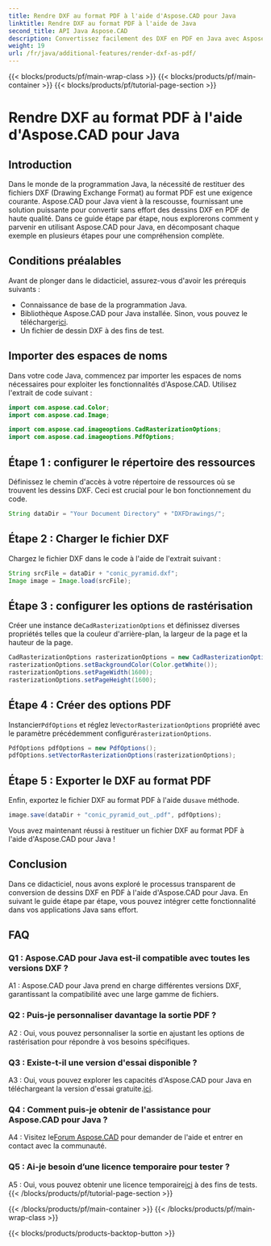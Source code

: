 ```yaml
---
title: Rendre DXF au format PDF à l'aide d'Aspose.CAD pour Java
linktitle: Rendre DXF au format PDF à l'aide de Java
second_title: API Java Aspose.CAD
description: Convertissez facilement des DXF en PDF en Java avec Aspose.CAD. Suivez notre guide étape par étape pour un rendu fluide.
weight: 19
url: /fr/java/additional-features/render-dxf-as-pdf/
---
```


{{< blocks/products/pf/main-wrap-class >}}
{{< blocks/products/pf/main-container >}}
{{< blocks/products/pf/tutorial-page-section >}}

# Rendre DXF au format PDF à l'aide d'Aspose.CAD pour Java

## Introduction

Dans le monde de la programmation Java, la nécessité de restituer des fichiers DXF (Drawing Exchange Format) au format PDF est une exigence courante. Aspose.CAD pour Java vient à la rescousse, fournissant une solution puissante pour convertir sans effort des dessins DXF en PDF de haute qualité. Dans ce guide étape par étape, nous explorerons comment y parvenir en utilisant Aspose.CAD pour Java, en décomposant chaque exemple en plusieurs étapes pour une compréhension complète.

## Conditions préalables

Avant de plonger dans le didacticiel, assurez-vous d'avoir les prérequis suivants :

- Connaissance de base de la programmation Java.
-  Bibliothèque Aspose.CAD pour Java installée. Sinon, vous pouvez le télécharger[ici](https://releases.aspose.com/cad/java/).
- Un fichier de dessin DXF à des fins de test.

## Importer des espaces de noms

Dans votre code Java, commencez par importer les espaces de noms nécessaires pour exploiter les fonctionnalités d'Aspose.CAD. Utilisez l'extrait de code suivant :

```java
import com.aspose.cad.Color;
import com.aspose.cad.Image;

import com.aspose.cad.imageoptions.CadRasterizationOptions;
import com.aspose.cad.imageoptions.PdfOptions;
```

## Étape 1 : configurer le répertoire des ressources

Définissez le chemin d'accès à votre répertoire de ressources où se trouvent les dessins DXF. Ceci est crucial pour le bon fonctionnement du code. 

```java
String dataDir = "Your Document Directory" + "DXFDrawings/";
```

## Étape 2 : Charger le fichier DXF

Chargez le fichier DXF dans le code à l'aide de l'extrait suivant :

```java
String srcFile = dataDir + "conic_pyramid.dxf";
Image image = Image.load(srcFile);
```

## Étape 3 : configurer les options de rastérisation

 Créer une instance de`CadRasterizationOptions` et définissez diverses propriétés telles que la couleur d'arrière-plan, la largeur de la page et la hauteur de la page.

```java
CadRasterizationOptions rasterizationOptions = new CadRasterizationOptions();
rasterizationOptions.setBackgroundColor(Color.getWhite());
rasterizationOptions.setPageWidth(1600);
rasterizationOptions.setPageHeight(1600);
```

## Étape 4 : Créer des options PDF

 Instancier`PdfOptions` et réglez le`VectorRasterizationOptions` propriété avec le paramètre précédemment configuré`rasterizationOptions`.

```java
PdfOptions pdfOptions = new PdfOptions();
pdfOptions.setVectorRasterizationOptions(rasterizationOptions);
```

## Étape 5 : Exporter le DXF au format PDF

 Enfin, exportez le fichier DXF au format PDF à l'aide du`save` méthode.

```java
image.save(dataDir + "conic_pyramid_out_.pdf", pdfOptions);
```

Vous avez maintenant réussi à restituer un fichier DXF au format PDF à l'aide d'Aspose.CAD pour Java !

## Conclusion

Dans ce didacticiel, nous avons exploré le processus transparent de conversion de dessins DXF en PDF à l'aide d'Aspose.CAD pour Java. En suivant le guide étape par étape, vous pouvez intégrer cette fonctionnalité dans vos applications Java sans effort.

## FAQ

### Q1 : Aspose.CAD pour Java est-il compatible avec toutes les versions DXF ?

A1 : Aspose.CAD pour Java prend en charge différentes versions DXF, garantissant la compatibilité avec une large gamme de fichiers.

### Q2 : Puis-je personnaliser davantage la sortie PDF ?

A2 : Oui, vous pouvez personnaliser la sortie en ajustant les options de rastérisation pour répondre à vos besoins spécifiques.

### Q3 : Existe-t-il une version d'essai disponible ?

 A3 : Oui, vous pouvez explorer les capacités d'Aspose.CAD pour Java en téléchargeant la version d'essai gratuite.[ici](https://releases.aspose.com/).

### Q4 : Comment puis-je obtenir de l'assistance pour Aspose.CAD pour Java ?

 A4 : Visitez le[Forum Aspose.CAD](https://forum.aspose.com/c/cad/19) pour demander de l'aide et entrer en contact avec la communauté.

### Q5 : Ai-je besoin d’une licence temporaire pour tester ?

 A5 : Oui, vous pouvez obtenir une licence temporaire[ici](https://purchase.aspose.com/temporary-license/) à des fins de tests.
{{< /blocks/products/pf/tutorial-page-section >}}

{{< /blocks/products/pf/main-container >}}
{{< /blocks/products/pf/main-wrap-class >}}

{{< blocks/products/products-backtop-button >}}
